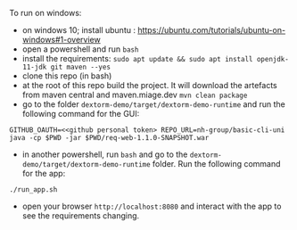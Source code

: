 To run on windows:

* on windows 10; install ubuntu : https://ubuntu.com/tutorials/ubuntu-on-windows#1-overview
* open a powershell and run `bash`
* install the requirements: `sudo apt update && sudo apt install openjdk-11-jdk git maven --yes`
* clone this repo (in bash)
* at the root of this repo build the project. It will download the artefacts from maven central and maven.miage.dev `mvn clean package`
* go to the folder `dextorm-demo/target/dextorm-demo-runtime` and run the following command for the GUI:
```
GITHUB_OAUTH=<<github personal token> REPO_URL=nh-group/basic-cli-uni java -cp $PWD -jar $PWD/req-web-1.1.0-SNAPSHOT.war
```
* in another powershell, run `bash` and go to the `dextorm-demo/target/dextorm-demo-runtime` folder. Run the following command for the app:
```
./run_app.sh
```

* open your browser `http://localhost:8080` and interact with the app to see the requirements changing.


